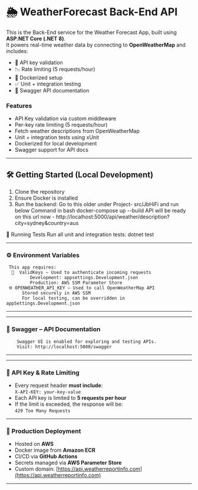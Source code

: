 # 🌦️ WeatherForecast Back-End API

This is the Back-End service for the Weather Forecast App, built using **ASP.NET Core (.NET 8)**.  
It powers real-time weather data by connecting to **OpenWeatherMap** and includes:
- 🔐 API key validation  
- 📉 Rate limiting (5 requests/hour)  
- 🐳 Dockerized setup  
- ✅ Unit + integration testing  
- 📄 Swagger API documentation  


### Features
- API Key validation via custom middleware  
- Per-key rate limiting (5 requests/hour)  
- Fetch weather descriptions from OpenWeatherMap  
- Unit + integration tests using xUnit  
- Dockerized for local development  
- Swagger support for API docs  

---

## 🛠️ Getting Started (Local Development)
1. Clone the repository  
2. Ensure Docker is installed  
3. Run the backend:
   Go to this older under Project- src/JbHiFi and run below Command in bash
     docker-compose up --build
   API will be ready on this url now - http://localhost:5000/api/weather/description?city=sydney&country=aus


🧪 Running Tests
    Run all unit and integration tests:
    dotnet test

---
### ⚙️ Environment Variables
     This app requires:
      🔑  ValidKeys – Used to authenticate incoming requests
             Development: appsettings.Development.json
             Production: AWS SSM Parameter Store
     🌐 OPENWEATHER_API_KEY – Used to call OpenWeatherMap API
          Stored securely in AWS SSM
          For local testing, can be overridden in appSettings.Development.json
---


---
### 📄 Swagger – API Documentation
        Swagger UI is enabled for exploring and testing APIs.
        Visit: http://localhost:5000/swagger
---


---
### 🔐 API Key & Rate Limiting
- Every request header **must include**:  
  `X-API-KEY: your-key-value`
- Each API key is limited to **5 requests per hour**
- If the limit is exceeded, the response will be:  
  `429 Too Many Requests`

---
### 🚀 Production Deployment
- Hosted on **AWS**
- Docker image from **Amazon ECR**
- CI/CD via **GitHub Actions**
- Secrets managed via **AWS Parameter Store**
- Custom domain: [https://api.weatherreportinfo.com](https://api.weatherreportinfo.com)
---



